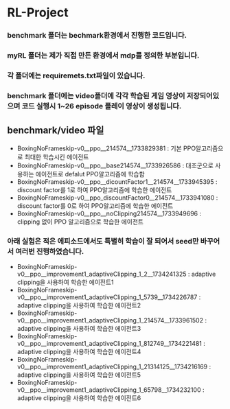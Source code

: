 # RL-Project

### benchmark 폴더는 bechmark환경에서 진행한 코드입니다.
### myRL 폴더는 제가 직접 만든 환경에서 mdp를 정의한 부분입니다.

### 각 폴더에는 requiremets.txt파일이 있습니다.

### benchmark 폴더에는 video폴더에 각각 학습된 게임 영상이 저장되어있으며 코드 실행시 1~26 episode 플레이 영상이 생성됩니다. 

## benchmark/video 파일
- BoxingNoFrameskip-v0__ppo__214574__1733829381 : 기본 PPO알고리즘으로 최대한 학습시킨 에이전트
- BoxingNoFrameskip-v0__ppo__base214574__1733926586 : 대조군으로 사용하는 에이전트로 defalut PPO알고리즘에 학습함
- BoxingNoFrameskip-v0__ppo__dicountFactor1__214574__1733945395 : discount factor를 1로 하여 PPO알고리즘에 학습한 에이전트
- BoxingNoFrameskip-v0__ppo_discountFactor0__214574__1733941080 : discount factor를 0로 하여 PPO알고리즘에 학습한 에이전트
- BoxingNoFrameskip-v0__ppo__noClipping214574__1733949696 : clipping 없이 PPO 알고리즘으로 학습한 에이전트

### 아래 실험은 적은 에피소드에서도 특별히 학습이 잘 되어서 seed만 바꾸어서 여러번 진행하였습니다.
- BoxingNoFrameskip-v0__ppo__improvement1_adaptiveClipping_1_2__1734241325 : adaptive clipping을 사용하여 학습한 에이전트1
- BoxingNoFrameskip-v0__ppo__improvement1_adaptiveClipping_1_5739__1734226787 : adaptive clipping을 사용하여 학습한 에이전트2
- BoxingNoFrameskip-v0__ppo__improvement1_adaptiveClipping_1_214574__1733961502 : adaptive clipping을 사용하여 학습한 에이전트3
- BoxingNoFrameskip-v0__ppo__improvement1_adaptiveClipping_1_812749__1734221481 : adaptive clipping을 사용하여 학습한 에이전트4
- BoxingNoFrameskip-v0__ppo__improvement1_adaptiveClipping_1_21314125__1734216169 : adaptive clipping을 사용하여 학습한 에이전트5
- BoxingNoFrameskip-v0__ppo__improvement1_adaptiveClipping_1_65798__1734232100 : adaptive clipping을 사용하여 학습한 에이전트6
